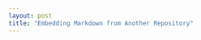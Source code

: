 ```yaml
---
layout: post
title: "Embedding Markdown from Another Repository"
---
```


<div id="markdown-content"></div>

<script src="/assets/js/embedMarkdown.js"></script>
